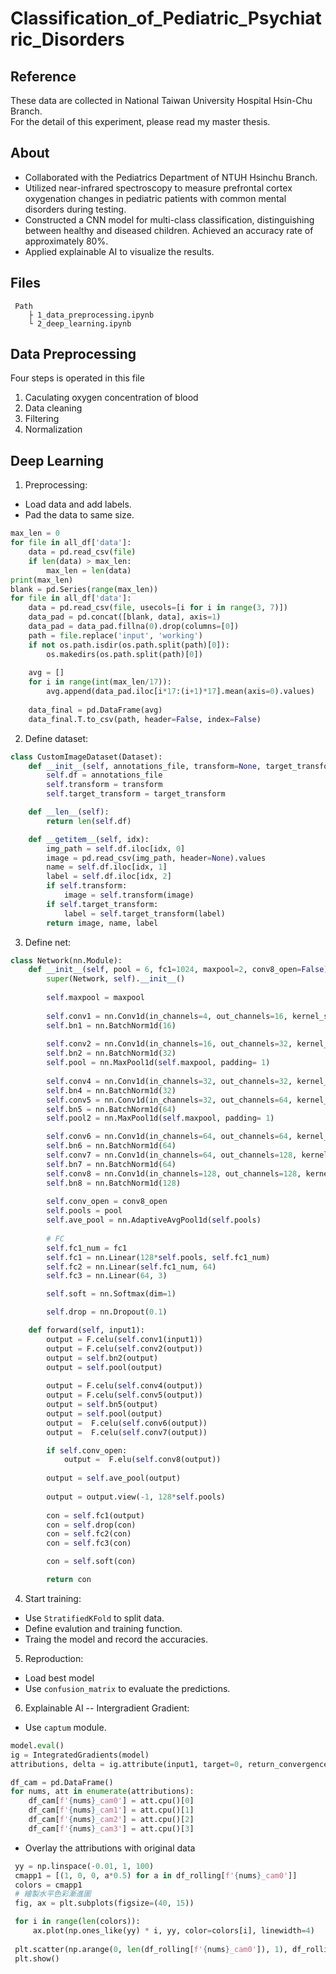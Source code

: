 # Classification_of_Pediatric_Psychiatric_Disorders

## Reference
These data are collected in National Taiwan University Hospital Hsin-Chu Branch.  
For the detail of this experiment, please read my master thesis.

## About
- Collaborated with the Pediatrics Department of NTUH Hsinchu Branch.
- Utilized near-infrared spectroscopy to measure prefrontal cortex oxygenation changes in pediatric patients with common mental disorders during testing.
- Constructed a CNN model for multi-class classification, distinguishing between healthy and diseased children. Achieved an accuracy rate of approximately 80%.
- Applied explainable AI to visualize the results.

## Files
```
 Path
    ├ 1_data_preprocessing.ipynb
    └ 2_deep_learning.ipynb
```

## Data Preprocessing
Four steps is operated in this file
1. Caculating oxygen concentration of blood
2. Data cleaning
3. Filtering
4. Normalization

## Deep Learning
1. Preprocessing:
 - Load data and add labels.
 - Pad the data to same size.
```python
max_len = 0
for file in all_df['data']:
    data = pd.read_csv(file)
    if len(data) > max_len: 
        max_len = len(data)
print(max_len)
blank = pd.Series(range(max_len))
for file in all_df['data']:
    data = pd.read_csv(file, usecols=[i for i in range(3, 7)])
    data_pad = pd.concat([blank, data], axis=1)
    data_pad = data_pad.fillna(0).drop(columns=[0])
    path = file.replace('input', 'working')
    if not os.path.isdir(os.path.split(path)[0]):
        os.makedirs(os.path.split(path)[0])
    
    avg = []
    for i in range(int(max_len/17)):
        avg.append(data_pad.iloc[i*17:(i+1)*17].mean(axis=0).values)
    
    data_final = pd.DataFrame(avg)
    data_final.T.to_csv(path, header=False, index=False)
```
2. Define dataset:
```python
class CustomImageDataset(Dataset):
    def __init__(self, annotations_file, transform=None, target_transform=None):
        self.df = annotations_file
        self.transform = transform
        self.target_transform = target_transform

    def __len__(self):
        return len(self.df)

    def __getitem__(self, idx):
        img_path = self.df.iloc[idx, 0]
        image = pd.read_csv(img_path, header=None).values
        name = self.df.iloc[idx, 1]
        label = self.df.iloc[idx, 2]
        if self.transform:
            image = self.transform(image)
        if self.target_transform:
            label = self.target_transform(label)
        return image, name, label
```
3. Define net:
```python
class Network(nn.Module):
    def __init__(self, pool = 6, fc1=1024, maxpool=2, conv8_open=False):
        super(Network, self).__init__()
        
        self.maxpool = maxpool
        
        self.conv1 = nn.Conv1d(in_channels=4, out_channels=16, kernel_size=10, stride=1, padding=1)
        self.bn1 = nn.BatchNorm1d(16)        
        
        self.conv2 = nn.Conv1d(in_channels=16, out_channels=32, kernel_size=10, stride=1, padding=1)
        self.bn2 = nn.BatchNorm1d(32)
        self.pool = nn.MaxPool1d(self.maxpool, padding= 1)
        
        self.conv4 = nn.Conv1d(in_channels=32, out_channels=32, kernel_size=10, stride=1, padding=1)
        self.bn4 = nn.BatchNorm1d(32)
        self.conv5 = nn.Conv1d(in_channels=32, out_channels=64, kernel_size=10, stride=1, padding=1)
        self.bn5 = nn.BatchNorm1d(64)   
        self.pool2 = nn.MaxPool1d(self.maxpool, padding= 1)

        self.conv6 = nn.Conv1d(in_channels=64, out_channels=64, kernel_size=10, stride=1, padding=1)
        self.bn6 = nn.BatchNorm1d(64)
        self.conv7 = nn.Conv1d(in_channels=64, out_channels=128, kernel_size=10, stride=1, padding=1)
        self.bn7 = nn.BatchNorm1d(64)
        self.conv8 = nn.Conv1d(in_channels=128, out_channels=128, kernel_size=10, stride=1, padding=1)
        self.bn8 = nn.BatchNorm1d(128)
        
        self.conv_open = conv8_open
        self.pools = pool
        self.ave_pool = nn.AdaptiveAvgPool1d(self.pools)
        
        # FC
        self.fc1_num = fc1
        self.fc1 = nn.Linear(128*self.pools, self.fc1_num)
        self.fc2 = nn.Linear(self.fc1_num, 64)
        self.fc3 = nn.Linear(64, 3)

        self.soft = nn.Softmax(dim=1)

        self.drop = nn.Dropout(0.1)

    def forward(self, input1):
        output = F.celu(self.conv1(input1))
        output = F.celu(self.conv2(output))
        output = self.bn2(output)
        output = self.pool(output) 
        
        output = F.celu(self.conv4(output))     
        output = F.celu(self.conv5(output)) 
        output = self.bn5(output)
        output = self.pool(output)   
        output =  F.celu(self.conv6(output))
        output =  F.celu(self.conv7(output))

        if self.conv_open:
            output =  F.elu(self.conv8(output))
        
        output = self.ave_pool(output)
        
        output = output.view(-1, 128*self.pools) 
        
        con = self.fc1(output)
        con = self.drop(con)
        con = self.fc2(con)   
        con = self.fc3(con)

        con = self.soft(con)

        return con
```
4. Start training:
 - Use `StratifiedKFold` to split data.
 - Define evalution and training function.
 - Traing the model and record the accuracies.

5. Reproduction:
 - Load best model
 - Use `confusion_matrix` to evaluate the predictions.

6. Explainable AI -- Intergradient Gradient:
 - Use `captum` module.
```python
model.eval()
ig = IntegratedGradients(model)
attributions, delta = ig.attribute(input1, target=0, return_convergence_delta=True)

df_cam = pd.DataFrame()
for nums, att in enumerate(attributions):
    df_cam[f'{nums}_cam0'] = att.cpu()[0]
    df_cam[f'{nums}_cam1'] = att.cpu()[1]
    df_cam[f'{nums}_cam2'] = att.cpu()[2]
    df_cam[f'{nums}_cam3'] = att.cpu()[3]
```
 - Overlay the attributions with original data
```python
 yy = np.linspace(-0.01, 1, 100)
 cmapp1 = [(1, 0, 0, a*0.5) for a in df_rolling[f'{nums}_cam0']]
 colors = cmapp1
 # 繪製水平色彩漸進圖
 fig, ax = plt.subplots(figsize=(40, 15))

 for i in range(len(colors)):
     ax.plot(np.ones_like(yy) * i, yy, color=colors[i], linewidth=4)
     
 plt.scatter(np.arange(0, len(df_rolling[f'{nums}_cam0']), 1), df_rolling[f'{nums}_cam0'], label= 'region1', c='black', linewidth=10)
 plt.show()
```

